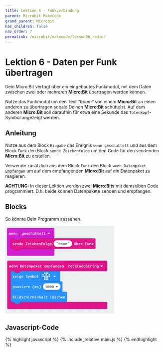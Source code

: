 ```yaml
---
title: Lektion 6 - Funkverbindung
parent: Microbit MakeCode
grand_parent: Microbit
has_children: false
nav_order: 7
permalink: /microbit/makecode/lesson06_radio/
---
```


# Lektion 6 - Daten per Funk übertragen

Dein Micro:Bit verfügt über ein eingebautes Funkmodul, mit dem Daten zwischen zwei oder mehreren __Micro:Bit__ übertragen werden können.

Nutze das Funkmodul um den Text _"boom"_ von einem __Micro:Bit__ an einen anderen zu übertragen sobald Deinen __Micro:Bit__ schüttelst. Auf dem anderen __Micro:Bit__ soll daraufhin für etwa eine Sekunde das `Totenkopf`-Symbol angezeigt werden.

## Anleitung

Nutze aus dem Block `Eingabe` das Ereignis `wenn geschüttelt` und aus dem Block `Funk` den Block `sende Zeichenfolge` um den Code für den sendenden __Micro:Bit__ zu erstellen.

Verwende zusätzlich aus dem Block `Funk` den Block `wenn Datenpaket Empfangen` um auf dem empfangenden __Micro:Bit__ auf ein Datenpaket zu reagieren.

__ACHTUNG:__ In dieser Lektion werden zwei __Micro:Bits__ mit demselben Code programmiert. D.h. beide können Datenpakete senden und empfangen.

## Blocks

So könnte Dein Programm aussehen.

<img src="./screenshot.png" width="350px"/>

## Javascript-Code

{% highlight javascript %}
    {% include_relative main.js %}
{% endhighlight %}
